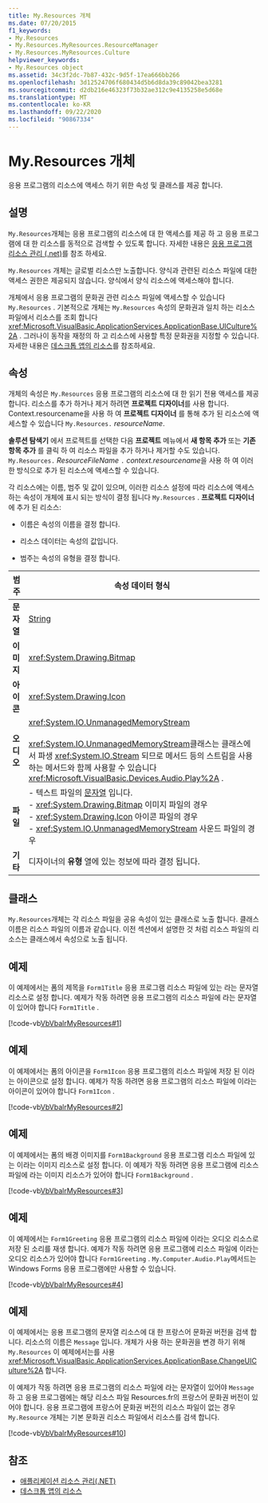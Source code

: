 ```yaml
---
title: My.Resources 개체
ms.date: 07/20/2015
f1_keywords:
- My.Resources
- My.Resources.MyResources.ResourceManager
- My.Resources.MyResources.Culture
helpviewer_keywords:
- My.Resources object
ms.assetid: 34c3f2dc-7b87-432c-9d5f-17ea666bb266
ms.openlocfilehash: 3d12524706f680434d5b6d8da39c89042bea3281
ms.sourcegitcommit: d2db216e46323f73b32ae312c9e4135258e5d68e
ms.translationtype: MT
ms.contentlocale: ko-KR
ms.lasthandoff: 09/22/2020
ms.locfileid: "90867334"
---
```

# <a name="myresources-object"></a>My.Resources 개체

응용 프로그램의 리소스에 액세스 하기 위한 속성 및 클래스를 제공 합니다.  
  
## <a name="remarks"></a>설명  

 `My.Resources`개체는 응용 프로그램의 리소스에 대 한 액세스를 제공 하 고 응용 프로그램에 대 한 리소스를 동적으로 검색할 수 있도록 합니다. 자세한 내용은 [응용 프로그램 리소스 관리 (.net)](/visualstudio/ide/managing-application-resources-dotnet)를 참조 하세요.  
  
 `My.Resources` 개체는 글로벌 리소스만 노출합니다. 양식과 관련된 리소스 파일에 대한 액세스 권한은 제공되지 않습니다. 양식에서 양식 리소스에 액세스해야 합니다.  
  
 개체에서 응용 프로그램의 문화권 관련 리소스 파일에 액세스할 수 있습니다 `My.Resources` . 기본적으로 개체는 `My.Resources` 속성의 문화권과 일치 하는 리소스 파일에서 리소스를 조회 합니다 <xref:Microsoft.VisualBasic.ApplicationServices.ApplicationBase.UICulture%2A> . 그러나이 동작을 재정의 하 고 리소스에 사용할 특정 문화권을 지정할 수 있습니다. 자세한 내용은 [데스크톱 앱의 리소스](../../../framework/resources/index.md)를 참조하세요.  
  
## <a name="properties"></a>속성  

 개체의 속성은 `My.Resources` 응용 프로그램의 리소스에 대 한 읽기 전용 액세스를 제공 합니다. 리소스를 추가 하거나 제거 하려면 **프로젝트 디자이너**를 사용 합니다. Context.resourcename을 사용 하 여 **프로젝트 디자이너** 를 통해 추가 된 리소스에 액세스할 수 있습니다 `My.Resources.` *resourceName*.  
  
 **솔루션 탐색기** 에서 프로젝트를 선택한 다음 **프로젝트** 메뉴에서 **새 항목 추가** 또는 **기존 항목 추가** 를 클릭 하 여 리소스 파일을 추가 하거나 제거할 수도 있습니다. `My.Resources.` *ResourceFileName* `.` *context.resourcename*을 사용 하 여 이러한 방식으로 추가 된 리소스에 액세스할 수 있습니다.  
  
 각 리소스에는 이름, 범주 및 값이 있으며, 이러한 리소스 설정에 따라 리소스에 액세스 하는 속성이 개체에 표시 되는 방식이 결정 됩니다 `My.Resources` . **프로젝트 디자이너**에 추가 된 리소스:  
  
- 이름은 속성의 이름을 결정 합니다.  
  
- 리소스 데이터는 속성의 값입니다.  
  
- 범주는 속성의 유형을 결정 합니다.  
  
|범주|속성 데이터 형식|  
|---|---|  
|**문자열**|[String](../data-types/string-data-type.md)|  
|**이미지**|<xref:System.Drawing.Bitmap>|  
|**아이콘**|<xref:System.Drawing.Icon>|  
|**오디오**|<xref:System.IO.UnmanagedMemoryStream><br /><br /> <xref:System.IO.UnmanagedMemoryStream>클래스는 클래스에서 파생 <xref:System.IO.Stream> 되므로 메서드 등의 스트림을 사용 하는 메서드와 함께 사용할 수 있습니다 <xref:Microsoft.VisualBasic.Devices.Audio.Play%2A> .|  
|**파일**|-   텍스트 파일의 [문자열](../data-types/string-data-type.md) 입니다.<br />-   <xref:System.Drawing.Bitmap> 이미지 파일의 경우<br />-   <xref:System.Drawing.Icon> 아이콘 파일의 경우<br />-   <xref:System.IO.UnmanagedMemoryStream> 사운드 파일의 경우|  
|**기타**|디자이너의 **유형** 열에 있는 정보에 따라 결정 됩니다.|  
  
## <a name="classes"></a>클래스  

 `My.Resources`개체는 각 리소스 파일을 공유 속성이 있는 클래스로 노출 합니다. 클래스 이름은 리소스 파일의 이름과 같습니다. 이전 섹션에서 설명한 것 처럼 리소스 파일의 리소스는 클래스에서 속성으로 노출 됩니다.  
  
## <a name="example"></a>예제  

 이 예제에서는 폼의 제목을 `Form1Title` 응용 프로그램 리소스 파일에 있는 라는 문자열 리소스로 설정 합니다. 예제가 작동 하려면 응용 프로그램의 리소스 파일에 라는 문자열이 있어야 합니다 `Form1Title` .  
  
 [!code-vb[VbVbalrMyResources#1](~/samples/snippets/visualbasic/VS_Snippets_VBCSharp/VbVbalrMyResources/VB/Form1.vb#1)]  
  
## <a name="example"></a>예제  

 이 예제에서는 폼의 아이콘을 `Form1Icon` 응용 프로그램의 리소스 파일에 저장 된 이라는 아이콘으로 설정 합니다. 예제가 작동 하려면 응용 프로그램의 리소스 파일에 이라는 아이콘이 있어야 합니다 `Form1Icon` .  
  
 [!code-vb[VbVbalrMyResources#2](~/samples/snippets/visualbasic/VS_Snippets_VBCSharp/VbVbalrMyResources/VB/Form1.vb#2)]  
  
## <a name="example"></a>예제  

 이 예제에서는 폼의 배경 이미지를 `Form1Background` 응용 프로그램 리소스 파일에 있는 이라는 이미지 리소스로 설정 합니다. 이 예제가 작동 하려면 응용 프로그램에 리소스 파일에 라는 이미지 리소스가 있어야 합니다 `Form1Background` .  
  
 [!code-vb[VbVbalrMyResources#3](~/samples/snippets/visualbasic/VS_Snippets_VBCSharp/VbVbalrMyResources/VB/Form1.vb#3)]  
  
## <a name="example"></a>예제  

 이 예제에서는 `Form1Greeting` 응용 프로그램의 리소스 파일에 이라는 오디오 리소스로 저장 된 소리를 재생 합니다. 예제가 작동 하려면 응용 프로그램에 리소스 파일에 이라는 오디오 리소스가 있어야 합니다 `Form1Greeting` . `My.Computer.Audio.Play`메서드는 Windows Forms 응용 프로그램에만 사용할 수 있습니다.  
  
 [!code-vb[VbVbalrMyResources#4](~/samples/snippets/visualbasic/VS_Snippets_VBCSharp/VbVbalrMyResources/VB/Form1.vb#4)]  
  
## <a name="example"></a>예제  

 이 예제에서는 응용 프로그램의 문자열 리소스에 대 한 프랑스어 문화권 버전을 검색 합니다. 리소스의 이름은 `Message` 입니다. 개체가 사용 하는 문화권을 변경 하기 위해 `My.Resources` 이 예제에서는를 사용 <xref:Microsoft.VisualBasic.ApplicationServices.ApplicationBase.ChangeUICulture%2A> 합니다.  
  
 이 예제가 작동 하려면 응용 프로그램의 리소스 파일에 라는 문자열이 있어야 `Message` 하 고 응용 프로그램에는 해당 리소스 파일 Resources.fr의 프랑스어 문화권 버전이 있어야 합니다. 응용 프로그램에 프랑스어 문화권 버전의 리소스 파일이 없는 경우 `My.Resource` 개체는 기본 문화권 리소스 파일에서 리소스를 검색 합니다.  
  
 [!code-vb[VbVbalrMyResources#10](~/samples/snippets/visualbasic/VS_Snippets_VBCSharp/VbVbalrMyResources/VB/Form1.vb#10)]  
  
## <a name="see-also"></a>참조

- [애플리케이션 리소스 관리(.NET)](/visualstudio/ide/managing-application-resources-dotnet)
- [데스크톱 앱의 리소스](../../../framework/resources/index.md)
